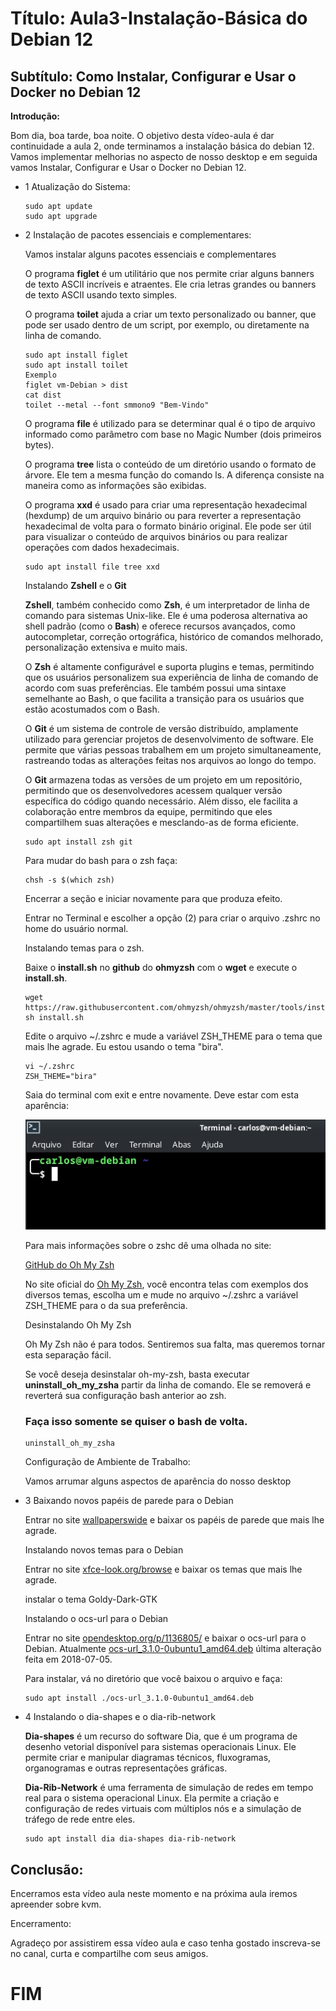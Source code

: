 # Título: Aula3-Instalação-Básica do Debian 12
## Subtítulo: Como Instalar, Configurar e Usar o Docker no Debian 12

**Introdução:**

Bom dia, boa tarde, boa noite.
O objetivo desta vídeo-aula é dar continuidade a aula 2, onde terminamos a instalação básica do debian 12.
Vamos implementar melhorias no aspecto de nosso desktop e em seguida vamos Instalar, Configurar e Usar o Docker no Debian 12.

* 1 Atualização do Sistema:

    ```console
    sudo apt update
    sudo apt upgrade
    ```

* 2 Instalação de pacotes essenciais e complementares:

    Vamos instalar alguns pacotes essenciais e complementares

    O programa **figlet** é um utilitário que nos permite criar alguns banners de texto ASCII incríveis e atraentes. Ele cria letras grandes ou banners de texto ASCII usando texto simples.

    O programa **toilet** ajuda a criar um texto personalizado ou banner, que pode ser usado dentro de um script, por exemplo, ou diretamente na linha de comando.

    ```console
    sudo apt install figlet
    sudo apt install toilet
    Exemplo
    figlet vm-Debian > dist
    cat dist
    toilet --metal --font smmono9 "Bem-Vindo"
    ```

    O programa **file** é utilizado para se determinar qual é o tipo de arquivo informado como parâmetro com base no Magic Number (dois primeiros bytes).

    O programa **tree** lista o conteúdo de um diretório usando o formato de árvore. Ele tem a mesma função do comando ls. A diferença consiste na maneira como as informações são exibidas.

    O programa **xxd** é usado para criar uma representação hexadecimal (hexdump) de um arquivo binário ou para reverter a representação hexadecimal de volta para o formato binário original. Ele pode ser útil para visualizar o conteúdo de arquivos binários ou para realizar operações com dados hexadecimais.

    ```console
    sudo apt install file tree xxd
    ```

    Instalando **Zshell** e o **Git**

    **Zshell**, também conhecido como **Zsh**, é um interpretador de linha de comando para sistemas Unix-like. Ele é uma poderosa alternativa ao shell padrão (como o **Bash**) e oferece recursos avançados, como autocompletar, correção ortográfica, histórico de comandos melhorado, personalização extensiva e muito mais.

    O **Zsh** é altamente configurável e suporta plugins e temas, permitindo que os usuários personalizem sua experiência de linha de comando de acordo com suas preferências. Ele também possui uma sintaxe semelhante ao Bash, o que facilita a transição para os usuários que estão acostumados com o Bash.

    O **Git** é um sistema de controle de versão distribuído, amplamente utilizado para gerenciar projetos de desenvolvimento de software. Ele permite que várias pessoas trabalhem em um projeto simultaneamente, rastreando todas as alterações feitas nos arquivos ao longo do tempo.

    O **Git** armazena todas as versões de um projeto em um repositório, permitindo que os desenvolvedores acessem qualquer versão específica do código quando necessário. Além disso, ele facilita a colaboração entre membros da equipe, permitindo que eles compartilhem suas alterações e mesclando-as de forma eficiente.

    ```console
    sudo apt install zsh git
    ```

    Para mudar do bash para o zsh faça:

    ```console
    chsh -s $(which zsh)
    ```

    Encerrar a seção e iniciar novamente para que produza efeito.

    Entrar no Terminal e escolher a opção (2) para criar o arquivo .zshrc no home do usuário normal.

    Instalando temas para o zsh.

    Baixe o **install.sh** no **github** do **ohmyzsh** com o **wget** e execute o **install.sh**.

    ```console
    wget https://raw.githubusercontent.com/ohmyzsh/ohmyzsh/master/tools/install.sh
    sh install.sh
    ```

    Edite o arquivo ~/.zshrc e mude a variável ZSH_THEME para o tema que mais lhe agrade. Eu estou usando o tema "bira".

    ```console
    vi ~/.zshrc
    ZSH_THEME="bira"
    ```

    Saia do terminal com exit e entre novamente. Deve estar com esta aparência:

    ![Prompt do zsh com o tema "bira"](imagens/Aula3-Prompt-zsh.jpg)

    Para mais informações sobre o zshc dê uma olhada no site:
    
    <a href="https://github.com/ohmyzsh/ohmyzsh" target="_blank" rel="noreferrer noopener nofollow">GitHub do Oh My Zsh</a>

    No site oficial do <a href="https://ohmyz.sh/" target="_blank" rel="noreferrer noopener nofollow">Oh My Zsh</a>, você encontra telas com exemplos dos diversos temas, escolha um e mude no arquivo ~/.zshrc a variável ZSH_THEME para o da sua preferência.

    Desinstalando Oh My Zsh

    Oh My Zsh não é para todos. Sentiremos sua falta, mas queremos tornar esta separação fácil.

    Se você deseja desinstalar oh-my-zsh, basta executar **uninstall_oh_my_zsha** partir da linha de comando. Ele se removerá e reverterá sua configuração bash anterior ao zsh.

    ### Faça isso somente se quiser o bash de volta.

    ```console
    uninstall_oh_my_zsha
    ```

    Configuração de Ambiente de Trabalho:

    Vamos arrumar alguns aspectos de aparência do nosso desktop

* 3 Baixando novos papéis de parede para o Debian

    Entrar no site <a href="https://wallpaperswide.com/" target="_blank" rel="noreferrer noopener nofollow">wallpaperswide</a> e baixar os papéis de parede que mais lhe agrade.

    Instalando novos temas para o Debian

    Entrar no site <a href="https://www.xfce-look.org/browse/" target="_blank" rel="noreferrer noopener nofollow">xfce-look.org/browse</a> e baixar os temas que mais lhe agrade.

    instalar o tema Goldy-Dark-GTK

    Instalando o ocs-url para o Debian

    Entrar no site <a href="https://www.opendesktop.org/p/1136805/" target="_blank" rel="noreferrer noopener nofollow">opendesktop.org/p/1136805/</a> e baixar o ocs-url para o Debian. Atualmente <a href="https://ocs-dl.fra1.cdn.digitaloceanspaces.com/data/files/1467909105/ocs-url_3.1.0-0ubuntu1_amd64.deb?response-content-disposition=attachment%3B%2520ocs-url_3.1.0-0ubuntu1_amd64.deb&X-Amz-Content-Sha256=UNSIGNED-PAYLOAD&X-Amz-Algorithm=AWS4-HMAC-SHA256&X-Amz-Credential=RWJAQUNCHT7V2NCLZ2AL%2F20230922%2Fus-east-1%2Fs3%2Faws4_request&X-Amz-Date=20230922T223917Z&X-Amz-SignedHeaders=host&X-Amz-Expires=3600&X-Amz-Signature=723d3bc84e575b3920b07e1a0506d075f1a545c5c09871c49e1ed7a8d3afd20d" target="_blank" rel="noreferrer noopener nofollow">ocs-url_3.1.0-0ubuntu1_amd64.deb</a> última alteração feita em 2018-07-05.
    
    Para instalar, vá no diretório que você baixou o arquivo e faça:

    ```console
    sudo apt install ./ocs-url_3.1.0-0ubuntu1_amd64.deb
    ```

* 4 Instalando o dia-shapes e o dia-rib-network

    **Dia-shapes** é um recurso do software Dia, que é um programa de desenho vetorial disponível para sistemas operacionais Linux. Ele permite criar e manipular diagramas técnicos, fluxogramas, organogramas e outras representações gráficas.

    **Dia-Rib-Network** é uma ferramenta de simulação de redes em tempo real para o sistema operacional Linux. Ela permite a criação e configuração de redes virtuais com múltiplos nós e a simulação de tráfego de rede entre eles.

    ```console
    sudo apt install dia dia-shapes dia-rib-network
    ```

## Conclusão:

Encerramos esta vídeo aula neste momento e na próxima aula iremos apreender sobre kvm.

Encerramento:

Agradeço por assistirem essa vídeo aula e caso tenha gostado inscreva-se no canal, curta e compartilhe com seus amigos.

# FIM